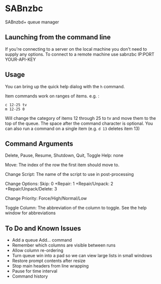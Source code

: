 SABnzbc
===============

SABnzbd+ queue manager

Launching from the command line
--------------------------------

If you're connecting to a server on the local machine you don't need to supply any options.
To connect to a remote machine use sabnzbc IP:PORT YOUR-API-KEY

Usage
-----

You can bring up the quick help dialog with the `h` command.

Item commands work on ranges of items. e.g. :

	c 12-25 tv
	m 12-25 0

Will change the category of items 12 through 25 to tv and move them to the top of the queue.
The space after the command character is optional.
You can also run a command on a single item (e.g. `d 13` deletes item 13)

Command Arguments
----------------------

Delete, Pause, Resume, Shutdown, Quit, Toggle Help: none

Move: The index of the row the first item should move to.

Change Script: The name of the script to use in post-processing

Change Options: Skip: 0
+Repair: 1
+Repair/Unpack: 2
+Repair/Unpack/Delete: 3

Change Priority: Force/High/Normal/Low

Toggle Column: The abbreviation of the column to toggle. See the help window for abbreviations

To Do and Known Issues
----------------------
* Add a queue Add... command
* Remember which columns are visible between runs
* Allow column re-ordering
* Turn queue win into a pad so we can view large lists in small windows
* Restore prompt contents after resize
* Stop main headers from line wrapping
* Pause for time interval
* Command history

